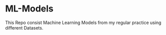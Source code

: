 # ML-Models
This Repo consist Machine Learning Models from my regular practice using different Datasets.
